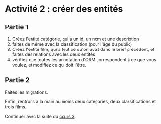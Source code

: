 # Activité 2 : créer des entités

## Partie 1 
1. Créez l'entité catégorie, qui a un id, un nom et une description
2. faites de même avec la classification (pour l'âge du public)
3. Créez l'entité film, qui a tout ce qu'on avait dans le brief précédent, et faites des relations avec les deux entités 
4. vérifiez que toutes les annotation d'ORM correspondent à ce que vous voulez, et modifiez ce qui doit l'être.

## Partie 2

Faites les migrations.

Enfin, rentrons à la main au moins deux catégories, deux classifications et trois films.

Continuer avec la suite du [cours 3](<04 cours 3 - Doctrine.md>).